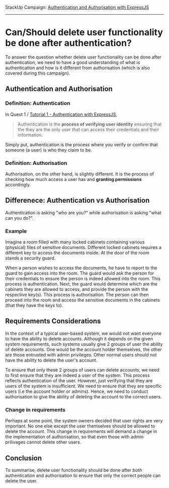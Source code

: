 StackUp Campaign: [Authentication and Authorisation with ExpressJS](https://earn.stackup.dev/campaigns/authentication-and-authorisation-with-expressjs)

---

# Can/Should delete user functionality be done after authentication?

To answer the question whether delete user functionality can be done after authentication,
we need to have a good understanding of what is authentication and how is it different from
authorisation (which is also covered during this campaign).

## Authentication and Authorisation

### Definition: Authentication

In Quest 1 / [Tutorial 1 - Authentication with ExpressJS](https://earn.stackup.dev/learn/pathways/web-development/skills/backend-development-nodejs/modules/learn-authentication-and-authorisation-with-expressjs/tutorials/tutorial-1-authentication-with-expressjs), 

> Authentication is the **process of verifying user identity** ensuring that the they are the only user that can access their credentials and their information.

Simply put, authentication is the process where you verify or confirm that someone (a user) is who they claim to be.

### Definition: Authorisation

Authorisation, on the other hand, is slightly different. 
It is the process of checking how much access a user has and **granting permissions** accordingly.

## Differenece: Authentication vs Authorisation

Authentication is asking "who are you?" while authorisation is asking "what can you do?".

### Example

Imagine a room filled with many locked cabinets containing various (physical) files of sensitive documents. 
Different locked cabinets requires a different key to access the documents inside.
At the door of the room stands a security guard. 

When a person wishes to access the documents, he have to report to the guard to gain access into the room. 
The guard would ask the person for their credentials to ensure the person is indeed allowed into the room. This process is authentication.
Next, the guard would determine which are the cabinets they are allowed to access, and provide the person with the respective key(s). This process is authorisation.
The person can then proceed into the room and access the sensitive documents in the cabinets (that they have the keys to).

## Requirements Considerations

In the context of a typical user-based system, we would not want everyone to have the ability to delete accounts.
Although it depends on the given system requirements, such systems usually give 2 groups of user the ability of delete accounts.
One would be the account holder themselves, the other are those entrusted with admin privileges.
Other normal users should not have the ability to delete the user's account.

To ensure that only these 2 groups of users can delete accounts, we need to first ensure that they are indeed a user of the system. 
This process reflects authentication of the user.
However, just verifying that they are users of the system is insufficient. We need to ensure that they are specific users (i.e the account holder or admins).
Hence, we need to conduct authorisation to give the ability of deleting the account to the correct users.

### Change in requirements

Perhaps at some point, the system owners decided that user rights are very important. No one else except the user themselves should be allowed to delete the account.
This change in requirements will demand a change in the implementation of authorisation, so that even those with admin prilivages cannot delete other users.

## Conclusion

To summarise, delete user functionality should be done after _both_ authentication and authorisation to ensure that only the correct people can delete the user.
